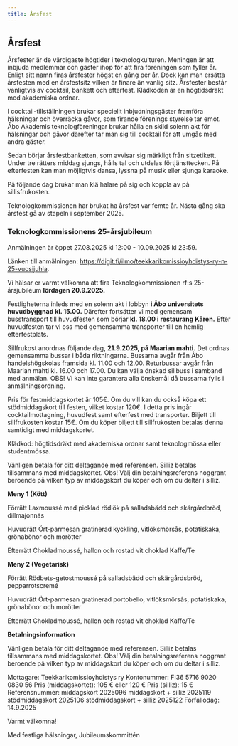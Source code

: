 ```yaml
---
title: Årsfest
---
```

## Årsfest

Årsfester är de värdigaste högtider i teknologkulturen. Meningen är att inbjuda medlemmar och gäster ihop för att fira föreningen som fyller år. Enligt sitt namn firas årsfester högst en gång per år. Dock kan man ersätta årsfesten med en årsfestsitz vilken är finare än vanlig sitz. Årsfester består vanligtvis av cocktail, bankett och efterfest. Klädkoden är en högtidsdräkt med akademiska ordnar.

I cocktail-tillställningen brukar speciellt inbjudningsgäster framföra hälsningar och överräcka gåvor, som firande förenings styrelse tar emot. Åbo Akademis teknologföreningar brukar hålla en skild solenn akt för hälsningar och gåvor därefter tar man sig till cocktail för att umgås med andra gäster.

Sedan börjar årsfestbanketten, som avvisar sig märkligt från sitzetikett. Under tre rätters middag sjungs, hålls tal och utdelas förtjänsttecken. På efterfesten kan man möjligtvis dansa, lyssna på musik eller sjunga karaoke.

På följande dag brukar man klä halare på sig och koppla av på sillisfrukosten.

Teknologkommissionen har brukat ha årsfest var femte år. Nästa gång ska årsfest gå av stapeln i september 2025.



### Teknologkommissionens 25-årsjubileum


Anmälningen är öppet 27.08.2025 kl 12:00 - 10.09.2025 kl 23:59.

Länken till anmälningen: https://digit.fi/ilmo/teekkarikomissioyhdistys-ry-n-25-vuosijuhla.

Vi hälsar er varmt välkomna att fira Teknologkommissionen rf:s 25-årsjubileum **lördagen 20.9.2025.**

Festligheterna inleds med en solenn akt i lobbyn **i Åbo universitets huvudbyggnad kl. 15.00.** Därefter fortsätter vi med gemensam busstransport till huvudfesten som börjar **kl. 18.00 i restaurang Kåren.**
Efter huvudfesten tar vi oss med gemensamma transporter till en hemlig efterfestplats.

Sillfrukost anordnas följande dag, **21.9.2025, på Maarian mahti.**
 Det ordnas gemensamma bussar i båda riktningarna. Bussarna avgår från 
Åbo handelshögskolas framsida kl. 11.00 och 12.00. Returbussar avgår 
från Maarian mahti kl. 16.00 och 17.00. Du kan välja önskad sillbuss i 
samband med anmälan. OBS! Vi kan inte garantera alla önskemål då 
bussarna fylls i anmälningsordning.

Pris för festmiddagskortet är 
105€. Om du vill kan du också köpa ett stödmiddagskort till festen, 
vilket kostar 120€. I detta pris ingår cocktailmottagning, huvudfest 
samt efterfest med transporter. Biljett till sillfrukosten kostar 15€. 
Om du köper biljett till sillfrukosten betalas denna samtidigt med 
middagskortet.

Klädkod: högtidsdräkt med akademiska ordnar samt teknologmössa eller studentmössa.

Vänligen betala för ditt deltagande med referensen. Silliz betalas tillsammans med middagskortet.
Obs! Välj din betalningsreferens noggrant beroende på vilken typ av middagskort du köper och om du deltar i silliz.

**Meny 1 (Kött)**

Förrätt
Laxmoussé med picklad rödlök på salladsbädd och skärgårdbröd, dillmajonnäs

Huvudrätt
Ört-parmesan gratinerad kyckling, vitlöksmörsås, potatiskaka, grönabönor och morötter

Efterrätt
Chokladmoussé, hallon och rostad vit choklad
Kaffe/Te

**Meny 2 (Vegetarisk)**

Förrätt
Rödbets-getostmoussé på salladsbädd och skärgårdsbröd, pepparrotscremé

Huvudrätt
Ört-parmesan gratinerad portobello, vitlöksmörsås, potatiskaka, grönabönor och morötter

Efterrätt
Chokladmoussé, hallon och rostad vit choklad
Kaffe/Te

**Betalningsinformation**

Vänligen betala för ditt deltagande med referensen. Silliz betalas tillsammans med middagskortet.
Obs! Välj din betalningsreferens noggrant beroende på vilken typ av middagskort du köper och om du deltar i silliz.


Mottagare: Teekkarikomissioyhdistys ry
Kontonummer: FI36 5716 9020 0830 56
Pris (middagskortet): 105 € eller 120 €
Pris (silliz): 15 €
Referensnummer:
      middagskort 2025096
      middagskort + silliz 2025119
      stödmiddagskort 2025106
      stödmiddagskort + silliz 2025122
Förfallodag: 14.9.2025

Varmt välkomna!

Med festliga hälsningar,
Jubileumskommittén
